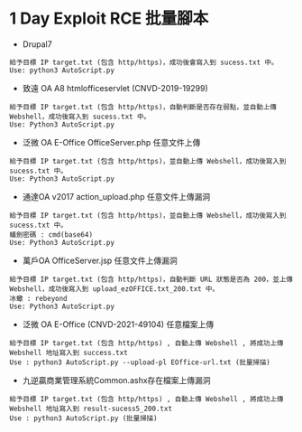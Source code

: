 # 1 Day Exploit RCE 批量腳本
- Drupal7
```
給予目標 IP target.txt (包含 http/https)，成功後會寫入到 sucess.txt 中。
Use: python3 AutoScript.py
```
- 致遠 OA A8 htmlofficeservlet (CNVD-2019-19299)
```
給予目標 IP target.txt (包含 http/https)，自動判斷是否存在弱點，並自動上傳 Webshell，成功後寫入到 sucess.txt 中。
Use: Python3 AutoScript.py
```
- 泛微 OA E-Office OfficeServer.php 任意文件上傳
```
給予目標 IP target.txt (包含 http/https)，並自動上傳 Webshell，成功後寫入到 sucess.txt 中。
Use: Python3 AutoScript.py
```
- 通達OA v2017 action_upload.php 任意文件上傳漏洞
```
給予目標 IP target.txt (包含 http/https)，並自動上傳 Webshell，成功後寫入到 sucess.txt 中。
蟻劍密碼 : cmd(base64)
Use: Python3 AutoScript.py
```
- 萬戶OA OfficeServer.jsp 任意文件上傳漏洞
```
給予目標 IP target.txt (包含 http/https)，自動判斷 URL 狀態是否為 200，並上傳 Webshell，成功後寫入到 upload_ezOFFICE.txt_200.txt 中。
冰蠍 : rebeyond
Use: Python3 AutoScript.py
```
- 泛微 OA E-Office (CNVD-2021-49104) 任意檔案上傳
```
給予目標 IP target.txt (包含 http/https) , 自動上傳 Webshell , 將成功上傳 Webshell 地址寫入到 success.txt
Use : python3 AutoScript.py --upload-pl EOffice-url.txt (批量掃描)
```
- 九逆贏商業管理系統Common.ashx存在檔案上傳漏洞
```
給予目標 IP target.txt (包含 http/https) , 自動上傳 Webshell , 將成功上傳 Webshell 地址寫入到 result-sucess5_200.txt
Use : python3 AutoScript.py (批量掃描)
```
